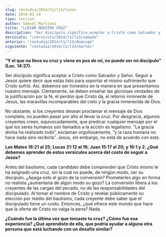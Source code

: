 ```yaml
---
slug: /estudia/2014/t1/l13/lunes
date: 2014-03-24
tipo: leccion
author: Samuel Martínez
title: "LLEVAR NUESTRA CRUZ"
description: "Ser discípulo significa aceptar a Cristo como Salvador y Señor. Seguir a Jesús quiere decir que estás listo para soportar el mismo sufrimiento que Cristo sufrió. Así, debemos ser honestos en la manera en que presentamos nuestro mensaje. Ciertamente, se deben enseñar las gloriosas verdades de la justificación por la fe, el perdón que Cristo da, el retorno inminente de Jesús, las maravillas incomparables del cielo y la..."
versiculo: "/versiculo/2014/t1/l13/sabado"
anterior: "/estudia/2014/t1/l13/domingo"
siguiente: "/estudia/2014/t1/l13/martes"
---
```


**“Y el que no lleva su cruz y viene en pos de mí, no puede ser mi discípulo” (Luc. 14:27).**

Ser discípulo significa aceptar a Cristo como Salvador y Señor. Seguir a Jesús quiere decir que estás listo para soportar el mismo sufrimiento que Cristo sufrió. Así, debemos ser honestos en la manera en que presentamos nuestro mensaje. Ciertamente, se deben enseñar las gloriosas verdades de la justificación por la fe, el perdón que Cristo da, el retorno inminente de Jesús, las maravillas incomparables del cielo y la gracia inmerecida de Dios.

No obstante, si los creyentes desean proclamar el mensaje de Dios completo, no pueden pasar por alto el llevar la cruz. Por desgracia, algunos creyentes creen, equivocadamente, que predicar cualquier mensaje por el que los seres humanos son llamados a la acción es legalismo. “La gracia divina ha realizado todo”, exclaman orgullosamente, “y la raza humana no hace nada sino recibirla”. Jesús, sin embargo, no está de acuerdo con esto.

**Lee Mateo 16:21 al 25; Lucas 21:12 al 19; Juan 15:17 al 20; y 16:1 y 2. ¿Qué debemos aprender de estos versículos acerca del costo de seguir a Jesús?**

Antes del bautismo, cada candidato debe comprender que Cristo mismo le ha asignado una cruz, sin la cual no puede, de ningún modo, ser su discípulo. ¿Apaga esto el gozo de la conversión? Prometerles algo en forma no realista ¿aumentaría de algún modo su gozo? La conversión libera a los creyentes de las cargas del pecado, no de las responsabilidades del discipulado. Al tomar el nombre de Cristo y revelar públicamente su elección por medio del bautismo, cada creyente debe saber que el discipulado tiene un costo. Entonces, ¿qué ofrece este mundo que hace que la oferta de Cristo no valga la pena? Nada.

**¿Cuándo fue la última vez que tomaste tu cruz? ¿Cómo fue esa experiencia? ¿Qué aprendiste de ella, que podría ayudar a alguna otra persona que está luchando con un desafío similar?**
